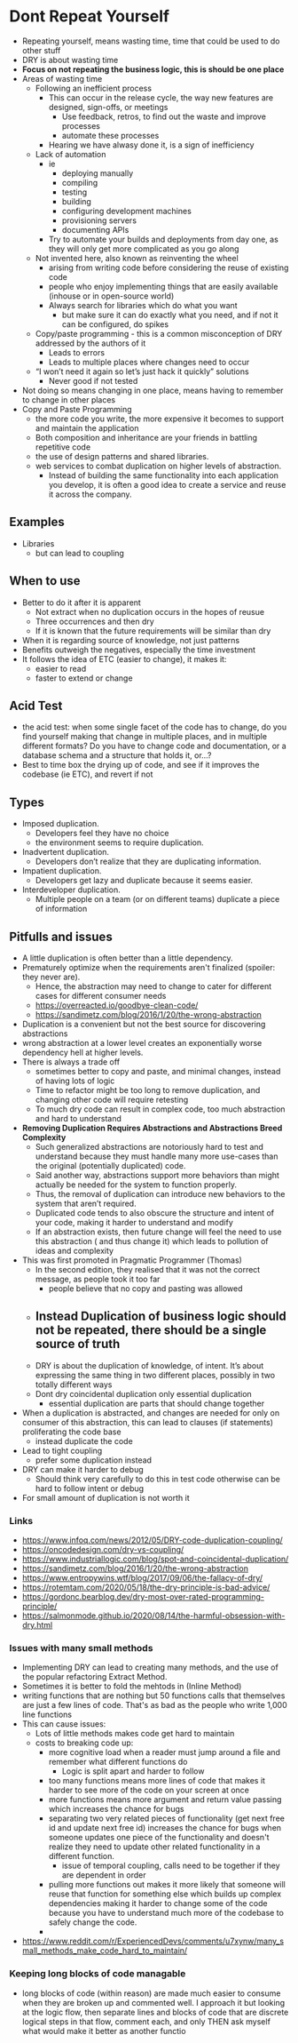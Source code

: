 # Dont Repeat Yourself

- Repeating yourself, means wasting time, time that could be used to do other stuff
- DRY is about wasting time
- **Focus on not repeating the business logic, this is should be one place**
- Areas of wasting time
  - Following an inefficient process
    - This can occur in the release cycle, the way new features are designed, sign-offs, or meetings
      - Use feedback, retros, to find out the waste and improve processes
      - automate these processes
    - Hearing we have alwasy done it, is a sign of inefficiency
  - Lack of automation
    - ie
      - deploying manually
      - compiling
      - testing
      - building
      - configuring development machines
      - provisioning servers
      - documenting APIs
    - Try to automate your builds and deployments from day one, as they will only get more complicated as you go along
  - Not invented here, also known as reinventing the wheel
    - arising from writing code before considering the reuse of existing code
    - people who enjoy implementing things that are easily available (inhouse or in open-source world)
    - Always search for libraries which do what you want
      - but make sure it can do exactly what you need, and if not it can be configured, do spikes
  - Copy/paste programming - this is a common misconception of DRY addressed by the authors of it
    - Leads to errors
    - Leads to multiple places where changes need to occur
  - “I won’t need it again so let’s just hack it quickly” solutions
    - Never good if not tested
- Not doing so means changing in one place, means having to remember to change in other places
- Copy and Paste Programming
  - the more code you write, the more expensive it becomes to support and maintain the application
  - Both composition and inheritance are your friends in battling repetitive code
  - the use of design patterns and shared libraries.
  - web services to combat duplication on higher levels of abstraction.
    - Instead of building the same functionality into each application you develop, it is often a good idea to create a service and reuse it across the company.

## Examples 

- Libraries 
  - but can lead to coupling

## When to use

- Better to do it after it is apparent 
  - Not extract when no duplication occurs in the hopes of reusue
  - Three occurrences and then dry 
  - If it is known that the future requirements will be similar than dry
- When it is regarding source of knowledge, not just patterns 
- Benefits outweigh the negatives, especially the time investment
- It follows the idea of ETC (easier to change), it makes it:
  - easier to read
  - faster to extend or change

## Acid Test

- the acid test: when some single facet of the code has to change, do you find yourself making that change in multiple places, and in multiple different formats? Do you have to change code and documentation, or a database schema and a structure that holds it, or…?
- Best to time box the drying up of code, and see if it improves the codebase (ie ETC), and revert if not

## Types

- Imposed duplication.
  - Developers feel they have no choice
  - the environment seems to require duplication.
- Inadvertent duplication.
  - Developers don’t realize that they are duplicating information.
- Impatient duplication.
  - Developers get lazy and duplicate because it seems easier.
- Interdeveloper duplication.
  - Multiple people on a team (or on different teams) duplicate a piece of information

## Pitfulls and issues

- A little duplication is often better than a little dependency.
- Prematurely optimize when the requirements aren't finalized (spoiler: they never are).
  - Hence, the abstraction may need to change to cater for different cases for different consumer needs
  - https://overreacted.io/goodbye-clean-code/
  - https://sandimetz.com/blog/2016/1/20/the-wrong-abstraction
- Duplication is a convenient but not the best source for discovering abstractions
- wrong abstraction at a lower level creates an exponentially worse dependency hell at higher levels.
- There is always a trade off
  - sometimes better to copy and paste, and minimal changes, instead of having lots of logic
  - Time to refactor might be too long to remove duplication, and changing other code will require retesting
  - To much dry code can result in complex code, too much abstraction and hard to understand
- **Removing Duplication Requires Abstractions and Abstractions Breed Complexity**
  - Such generalized abstractions are notoriously hard to test and understand because they must handle many more use-cases than the original (potentially duplicated) code.
  - Said another way, abstractions support more behaviors than might actually be needed for the system to function properly.
  - Thus, the removal of duplication can introduce new behaviors to the system that aren’t required.
  - Duplicated code tends to also obscure the structure and intent of your code, making it harder to understand and modify
  - If an abstraction exists, then future change will feel the need to use this abstraction ( and thus change it) which leads to pollution of ideas and complexity
- This was first promoted in Pragmatic Programmer (Thomas)
  - In the second edition, they realised that it was not the correct message, as people took it too far
    - people believe that no copy and pasting was allowed
  - Instead Duplication of business logic should not be repeated, there should be a single source of truth
    - 
  - DRY is about the duplication of knowledge, of intent. It’s about expressing the same thing in two different places, possibly in two totally different ways
  - Dont dry coincidental duplication only essential duplication 
    - essential duplication are parts that should change together 
- When a duplication is abstracted, and changes are needed for only on consumer of this abstraction, this can lead to clauses (if statements) proliferating the code base
  - instead duplicate the code 
- Lead to tight coupling
  - prefer some duplication instead
- DRY can make it harder to debug 
  - Should think very carefully to do this in test code otherwise can be hard to follow intent or debug
- For small amount of duplication is not worth it

### Links

- https://www.infoq.com/news/2012/05/DRY-code-duplication-coupling/
- https://oncodedesign.com/dry-vs-coupling/
- https://www.industriallogic.com/blog/spot-and-coincidental-duplication/
- https://sandimetz.com/blog/2016/1/20/the-wrong-abstraction
- https://www.entropywins.wtf/blog/2017/09/06/the-fallacy-of-dry/
- https://rotemtam.com/2020/05/18/the-dry-principle-is-bad-advice/
- https://gordonc.bearblog.dev/dry-most-over-rated-programming-principle/
- https://salmonmode.github.io/2020/08/14/the-harmful-obsession-with-dry.html

### Issues with many small methods

- Implementing DRY can lead to creating many methods, and the use of the popular refactoring Extract Method.
- Sometimes it is better to fold the mehtods in (Inline Method)
- writing functions that are nothing but 50 functions calls that themselves are just a few lines of code. That's as bad as the people who write 1,000 line functions
- This can cause issues:
  - Lots of little methods makes code get hard to maintain
  - costs to breaking code up:
    - more cognitive load when a reader must jump around a file and remember what different functions do
      - Logic is split apart and harder to follow
    - too many functions means more lines of code that makes it harder to see more of the code on your screen at once
    - more functions means more argument and return value passing which increases the chance for bugs
    - separating two very related pieces of functionality (get next free id and update next free id) increases the chance for bugs when someone updates one piece of the functionality and doesn't realize they need to update other related functionality in a different function.
      - issue of temporal coupling, calls need to be together if they are dependent in order
    - pulling more functions out makes it more likely that someone will reuse that function for something else which builds up complex dependencies making it harder to change some of the code because you have to understand much more of the codebase to safely change the code.
    -
- https://www.reddit.com/r/ExperiencedDevs/comments/u7xynw/many_small_methods_make_code_hard_to_maintain/

### Keeping long blocks of code managable

- long blocks of code (within reason) are made much easier to consume when they are broken up and commented well. I approach it but looking at the logic flow, then separate lines and blocks of code that are discrete logical steps in that flow, comment each, and only THEN ask myself what would make it better as another functio
